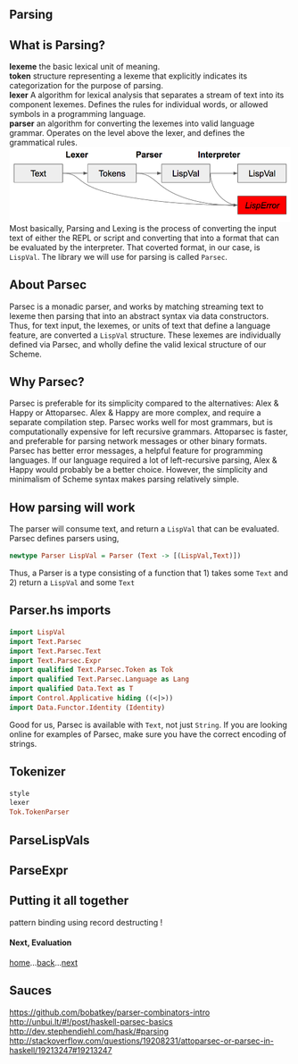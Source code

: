 Parsing
------------
## What is Parsing?
**lexeme** the basic lexical unit of meaning.        
**token** structure representing a lexeme that explicitly indicates its categorization for the purpose of parsing.    
**lexer** A algorithm for lexical analysis that separates a stream of text into its component lexemes.  Defines the rules for individual words, or allowed symbols in a programming language.     
**parser** an algorithm for converting the lexemes into valid language grammar. Operates on the level above the lexer, and defines the grammatical rules.
![image](../img/WYAS-Lisp-Interpreter-Steps.png)    
Most basically, Parsing and Lexing is the process of converting the input text of either the REPL or script and converting that into a format that can be evaluated by the interpreter. That coverted format, in our case, is `LispVal`. The library we will use for parsing is called `Parsec`.

## About Parsec
Parsec is a monadic parser, and works by matching streaming text to lexeme then parsing that into an abstract syntax via data constructors. Thus, for text input, the lexemes, or units of text that define a language feature, are converted a `LispVal` structure. These lexemes are individually defined via Parsec, and wholly define the valid lexical structure of our Scheme.

## Why Parsec?
Parsec is preferable for its simplicity compared to the alternatives: Alex & Happy or Attoparsec. Alex & Happy are more complex, and require a separate compilation step. Parsec works well for most grammars, but is computationally expensive for left recursive grammars. Attoparsec is faster, and preferable for parsing network messages or other binary formats. Parsec has better error messages, a helpful feature for programming languages. If our language required a lot of left-recursive parsing, Alex & Happy would probably be a better choice. However, the simplicity and minimalism of Scheme syntax makes parsing relatively simple.


## How parsing will work
The parser will consume text, and return a `LispVal` that can be evaluated. Parsec defines parsers using,    
```Haskell
newtype Parser LispVal = Parser (Text -> [(LispVal,Text)])
```    
Thus, a Parser is a type consisting of a function that 1) takes some `Text` and 2) return a `LispVal` and some `Text`


## Parser.hs imports
```Haskell
import LispVal
import Text.Parsec
import Text.Parsec.Text
import Text.Parsec.Expr
import qualified Text.Parsec.Token as Tok
import qualified Text.Parsec.Language as Lang
import qualified Data.Text as T
import Control.Applicative hiding ((<|>))
import Data.Functor.Identity (Identity)
```
Good for us, Parsec is available with `Text`, not just `String`. If you are looking online for examples of Parsec, make sure you have the correct encoding of strings.


## Tokenizer
```Haskell
style
lexer
Tok.TokenParser
```
## ParseLispVals

## ParseExpr

## Putting it all together
pattern binding using record destructing !




#### Next, Evaluation
[home](00_overview.md)...[back](01_introduction.md)...[next](03_evaluation.md)




## Sauces
https://github.com/bobatkey/parser-combinators-intro    
http://unbui.lt/#!/post/haskell-parsec-basics    
http://dev.stephendiehl.com/hask/#parsing    
http://stackoverflow.com/questions/19208231/attoparsec-or-parsec-in-haskell/19213247#19213247
